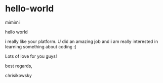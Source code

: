 # hello-world
mimimi

hello world

i really like your platform. U did an amazing job and i am really interested in learning something about coding :)

Lots of love for you guys!

best regards,

chrisikowsky
